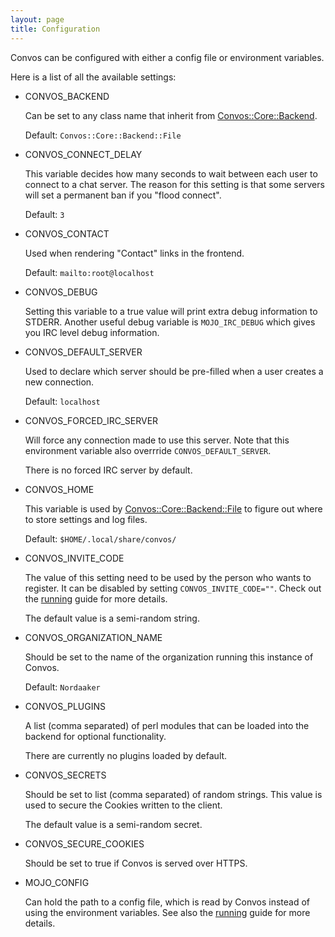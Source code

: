 ```yaml
---
layout: page
title: Configuration
---
```


Convos can be configured with either a config file or environment variables.

Here is a list of all the available settings:

* CONVOS_BACKEND

  Can be set to any class name that inherit from
  [Convos::Core::Backend](https://github.com/Nordaaker/convos/blob/master/lib/Convos/Core/Backend.pm).

  Default: `Convos::Core::Backend::File`

* CONVOS_CONNECT_DELAY

  This variable decides how many seconds to wait between each user to connect
  to a chat server. The reason for this setting is that some servers will set
  a permanent ban if you "flood connect".

  Default: `3`

* CONVOS_CONTACT

  Used when rendering "Contact" links in the frontend.

  Default: `mailto:root@localhost`

* CONVOS_DEBUG

  Setting this variable to a true value will print extra debug information to
  STDERR. Another useful debug variable is `MOJO_IRC_DEBUG` which gives you
  IRC level debug information.

* CONVOS_DEFAULT_SERVER

  Used to declare which server should be pre-filled when a user creates a new
  connection.

  Default: `localhost`

* CONVOS_FORCED_IRC_SERVER

  Will force any connection made to use this server. Note that this
  environment variable also overrride `CONVOS_DEFAULT_SERVER`.

  There is no forced IRC server by default.

* CONVOS_HOME

  This variable is used by
  [Convos::Core::Backend::File](https://github.com/Nordaaker/convos/blob/master/lib/Convos/Core/Backend/File.pm)
  to figure out where to store settings and log files.

  Default: `$HOME/.local/share/convos/`

* CONVOS_INVITE_CODE

  The value of this setting need to be used by the person who wants to
  register. It can be disabled by setting `CONVOS_INVITE_CODE=""`. Check out
  the [running](/doc/running.html) guide for more details.

  The default value is a semi-random string.

* CONVOS_ORGANIZATION_NAME

  Should be set to the name of the organization running this instance of
  Convos.

  Default: `Nordaaker`

* CONVOS_PLUGINS

  A list (comma separated) of perl modules that can be loaded into the backend
  for optional functionality.

  There are currently no plugins loaded by default.

* CONVOS_SECRETS

  Should be set to list (comma separated) of random strings. This value is used
  to secure the Cookies written to the client.

  The default value is a semi-random secret.

* CONVOS_SECURE_COOKIES

  Should be set to true if Convos is served over HTTPS.

* MOJO_CONFIG

  Can hold the path to a config file, which is read by Convos instead of using
  the environment variables. See also the [running](/doc/running.html) guide
  for more details.
